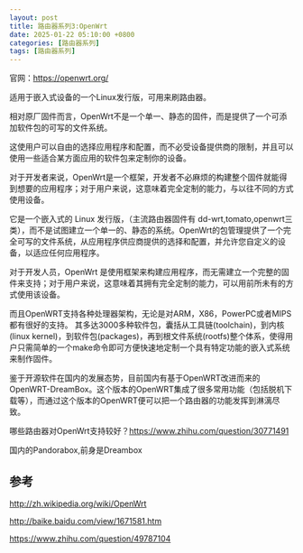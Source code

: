 ```yaml
---
layout: post
title: 路由器系列3:OpenWrt
date: 2025-01-22 05:10:00 +0800
categories: [路由器系列]
tags: [路由器系列]
---
```


官网：https://openwrt.org/

适用于嵌入式设备的一个Linux发行版，可用来刷路由器。

相对原厂固件而言，OpenWrt不是一个单一、静态的固件，而是提供了一个可添加软件包的可写的文件系统。

这使用户可以自由的选择应用程序和配置，而不必受设备提供商的限制，并且可以使用一些适合某方面应用的软件包来定制你的设备。

对于开发者来说，OpenWrt是一个框架，开发者不必麻烦的构建整个固件就能得到想要的应用程序；对于用户来说，这意味着完全定制的能力，与以往不同的方式使用设备。

它是一个嵌入式的 Linux 发行版，（主流路由器固件有 dd-wrt,tomato,openwrt三类），而不是试图建立一个单一的、静态的系统。OpenWrt的包管理提供了一个完全可写的文件系统，从应用程序供应商提供的选择和配置，并允许您自定义的设备，以适应任何应用程序。

对于开发人员，OpenWrt 是使用框架来构建应用程序，而无需建立一个完整的固件来支持；对于用户来说，这意味着其拥有完全定制的能力，可以用前所未有的方式使用该设备。

而且OpenWRT支持各种处理器架构，无论是对ARM，X86，PowerPC或者MIPS都有很好的支持。 其多达3000多种软件包，囊括从工具链(toolchain)，到内核(linux kernel)，到软件包(packages)，再到根文件系统(rootfs)整个体系，使得用户只需简单的一个make命令即可方便快速地定制一个具有特定功能的嵌入式系统来制作固件。

鉴于开源软件在国内的发展态势，目前国内有基于OpenWRT改进而来的OpenWRT-DreamBox。这个版本的OpenWRT集成了很多常用功能（包括脱机下载等），而通过这个版本的OpenWRT便可以把一个路由器的功能发挥到淋漓尽致。

哪些路由器对OpenWrt支持较好？https://www.zhihu.com/question/30771491


国内的Pandorabox,前身是Dreambox


## 参考
http://zh.wikipedia.org/wiki/OpenWrt

http://baike.baidu.com/view/1671581.htm

https://www.zhihu.com/question/49787104